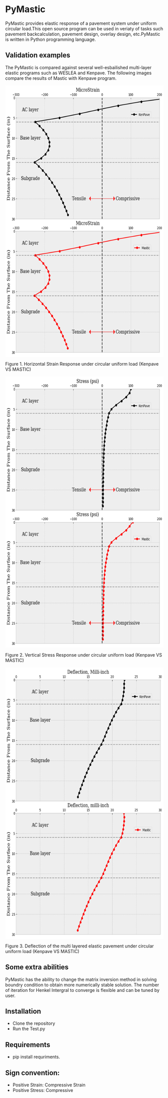 # PyMastic
PyMastic provides elastic response of a pavement system under uniform circular load.This open source program can be used in veriaty of tasks such pavement backcalculation, pavement design, overlay design, etc.PyMastic is written in Python programming language. 



## Validation examples
The PyMastic is compared against several well-esbailished multi-layer elastic programs such as WESLEA and Kenpave. The following images compare the results of Mastic with Kenpave program.

<p>
    <img src="./Images/Figure_2.png" alt align="center" height="860" width="674" >
</p>
<p>
    Figure 1. Horizontal Strain Response under circular uniform load (Kenpave VS MASTIC)
</p>



<p>
    <img src="./Images/Figure_3.png" alt align="center" height="860" width="674" >
</p>
<p>
    Figure 2. Vertical Stress Response under circular uniform load (Kenpave VS MASTIC)
</p>


<p>
    <img src="./Images/Figure_1.png" alt align="center" height="860" width="674" >
</p>
<p>
    Figure 3. Deflection of the multi layered elastic pavement under circular uniform load (Kenpave VS MASTIC)
</p>

## Some extra abilities
PyMastic has the ability to change the matrix inversion method in solving boundry condition to obtain more numerically stable solution. 
The number of iteration for Henkel Intergral to converge is flexible and can be tuned by user. 

## Installation
- Clone the repository
- Run the Test.py

## Requirements
- pip install requriments.

## Sign convention:
- Positive Strain: Compressive Strain
- Positive Stress: Compressive
